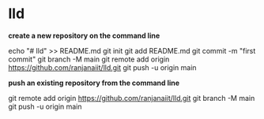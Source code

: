 # lld

**create a new repository on the command line**

echo "# lld" >> README.md
git init
git add README.md
git commit -m "first commit"
git branch -M main
git remote add origin https://github.com/ranjanaiit/lld.git
git push -u origin main


**push an existing repository from the command line**

git remote add origin https://github.com/ranjanaiit/lld.git
git branch -M main
git push -u origin main
